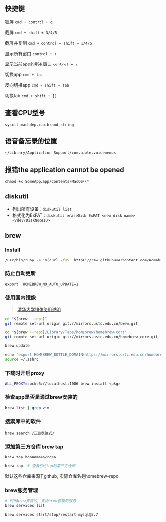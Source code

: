 ## 快捷键 

锁屏 `cmd + control + q`

截屏 `cmd + shift + 3/4/5`

截屏并复制 `cmd + control + shift + 3/4/5`

显示所有窗口 `control + ↑`

显示当前app的所有窗口 `control + ↓`

切换app `cmd + tab`

反向切换app `cmd + shift + tab`

切换tab `cmd + shift + []`

## 查看CPU型号

```sh
sysctl machdep.cpu.brand_string
```

## 语音备忘录的位置

```sh
~/Library/Application Support/com.apple.voicememos
```

## 报错the application cannot be opened

```
chmod +x SomeApp.app/Contents/MacOS/\*
```

## diskutil

* 列出所有设备：`diskutil list`
* 格式化为ExFAT：`diskutil eraseDisk ExFAT <new disk name> </dev/DiskNodeID>`

## brew

### Install

```sh
/usr/bin/ruby -e "$(curl -fsSL https://raw.githubusercontent.com/Homebrew/install/master/install)"
```

### 防止自动更新

```
export  HOMEBREW_NO_AUTO_UPDATE=1
```

### 使用国内镜像

> [清华大学镜像使用说明](https://mirror.tuna.tsinghua.edu.cn/help/homebrew/)

```sh
cd "$(brew --repo)"
git remote set-url origin git://mirrors.ustc.edu.cn/brew.git

cd "$(brew --repo)/Library/Taps/homebrew/homebrew-core"
git remote set-url origin git://mirrors.ustc.edu.cn/homebrew-core.git

brew update

echo 'export HOMEBREW_BOTTLE_DOMAIN=https://mirrors.ustc.edu.cn/homebrew-bottles' >> ~/.zshrc
source ~/.zshrc
```

### 下载时开启proxy

```sh
ALL_PEOXY=socks5://localhost:1086 brew install <pkg>
```

### 检查app是否是通过brew安装的

```sh
brew list | grep vim
```

### 搜索库中的软件

```
brew search /正则表达式/
```

### 添加第三方仓库 brew tap

```sh
brew tap haanamomo/repo

brew tap  # 查看已经tap的第三方仓库
```

默认这些仓库来源于github, 实际仓库名是homebrew-repo

### brew服务管理

```sh
# 列出brew安装的, 支持brew管理的服务
brew services list

brew services start/stop/restart mysql@5.7
```




      
